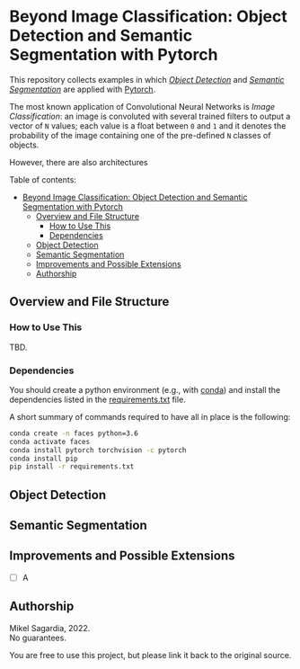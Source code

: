 # Beyond Image Classification: Object Detection and Semantic Segmentation with Pytorch

This repository collects examples in which [*Object Detection*](https://en.wikipedia.org/wiki/Object_detection) and [*Semantic Segmentation*](https://en.wikipedia.org/wiki/Image_segmentation) are applied with [Pytorch](https://pytorch.org/).

The most known application of Convolutional Neural Networks is *Image Classification*: an image is convoluted with several trained filters to output a vector of `N` values; each value is a float between `0` and `1` and it denotes the probability of the image containing one of the pre-defined `N` classes of objects.

However, there are also architectures 

Table of contents:
- [Beyond Image Classification: Object Detection and Semantic Segmentation with Pytorch](#beyond-image-classification-object-detection-and-semantic-segmentation-with-pytorch)
  - [Overview and File Structure](#overview-and-file-structure)
    - [How to Use This](#how-to-use-this)
    - [Dependencies](#dependencies)
  - [Object Detection](#object-detection)
  - [Semantic Segmentation](#semantic-segmentation)
  - [Improvements and Possible Extensions](#improvements-and-possible-extensions)
  - [Authorship](#authorship)

## Overview and File Structure

### How to Use This

TBD.
### Dependencies

You should create a python environment (e.g., with [conda](https://docs.conda.io/en/latest/)) and install the dependencies listed in the [requirements.txt](requirements.txt) file.

A short summary of commands required to have all in place is the following:

```bash
conda create -n faces python=3.6
conda activate faces
conda install pytorch torchvision -c pytorch 
conda install pip
pip install -r requirements.txt
```

## Object Detection

## Semantic Segmentation

## Improvements and Possible Extensions

- [ ] A

## Authorship

Mikel Sagardia, 2022.  
No guarantees.

You are free to use this project, but please link it back to the original source.